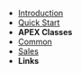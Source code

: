 - [Introduction](introduction)
- [Quick Start](quick-start)
- **APEX Classes**
- [Common](?id=common)
- [Sales](?id=sales)
- **Links**
